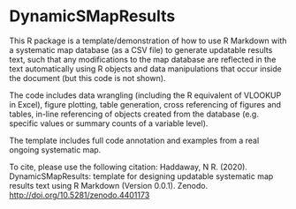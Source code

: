 # DynamicSMapResults

This R package is a template/demonstration of how to use R Markdown with a systematic map database (as a CSV file) to generate updatable results text, such that any modifications to the map database are reflected in the text automatically using R objects and data manipulations that occur inside the document (but this code is not shown). 

The code includes data wrangling (including the R equivalent of VLOOKUP in Excel), figure plotting, table generation, cross referencing of figures and tables, in-line referencing of objects created from the database (e.g. specific values or summary counts of a variable level).

The template includes full code annotation and examples from a real ongoing systematic map.

To cite, please use the following citation: 
Haddaway, N R. (2020). DynamicSMapResults: template for designing updatable systematic map results text using R Markdown (Version 0.0.1). Zenodo. http://doi.org/10.5281/zenodo.4401173

